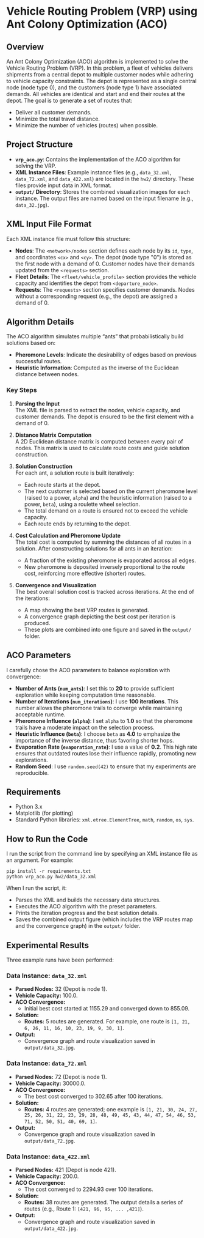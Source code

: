 # Vehicle Routing Problem (VRP) using Ant Colony Optimization (ACO)

## Overview
An Ant Colony Optimization (ACO) algorithm is implemented to solve the Vehicle Routing Problem (VRP). In this problem, a fleet of vehicles delivers shipments from a central depot to multiple customer nodes while adhering to vehicle capacity constraints. The depot is represented as a single central node (node type 0), and the customers (node type 1) have associated demands. All vehicles are identical and start and end their routes at the depot. The goal is to generate a set of routes that:
- Deliver all customer demands.
- Minimize the total travel distance.
- Minimize the number of vehicles (routes) when possible.

## Project Structure
- **`vrp_aco.py`**: Contains the implementation of the ACO algorithm for solving the VRP.
- **XML Instance Files**: Example instance files (e.g., `data_32.xml`, `data_72.xml`, and `data_422.xml`) are located in the `hw2/` directory. These files provide input data in XML format.
- **`output/` Directory**: Stores the combined visualization images for each instance. The output files are named based on the input filename (e.g., `data_32.jpg`).

## XML Input File Format
Each XML instance file must follow this structure:
- **Nodes**: The `<network>/nodes` section defines each node by its `id`, `type`, and coordinates `<cx>` and `<cy>`. The depot (node type "0") is stored as the first node with a demand of 0. Customer nodes have their demands updated from the `<requests>` section.
- **Fleet Details**: The `<fleet/vehicle_profile>` section provides the vehicle capacity and identifies the depot from `<departure_node>`.
- **Requests**: The `<requests>` section specifies customer demands. Nodes without a corresponding request (e.g., the depot) are assigned a demand of 0.

## Algorithm Details
The ACO algorithm simulates multiple “ants” that probabilistically build solutions based on:
- **Pheromone Levels**: Indicate the desirability of edges based on previous successful routes.
- **Heuristic Information**: Computed as the inverse of the Euclidean distance between nodes.

### Key Steps
1. **Parsing the Input**  
    The XML file is parsed to extract the nodes, vehicle capacity, and customer demands. The depot is ensured to be the first element with a demand of 0.

2. **Distance Matrix Computation**  
    A 2D Euclidean distance matrix is computed between every pair of nodes. This matrix is used to calculate route costs and guide solution construction.

3. **Solution Construction**  
    For each ant, a solution route is built iteratively:
    - Each route starts at the depot.
    - The next customer is selected based on the current pheromone level (raised to a power, `alpha`) and the heuristic information (raised to a power, `beta`), using a roulette wheel selection.
    - The total demand on a route is ensured not to exceed the vehicle capacity.
    - Each route ends by returning to the depot.

4. **Cost Calculation and Pheromone Update**  
    The total cost is computed by summing the distances of all routes in a solution. After constructing solutions for all ants in an iteration:
    - A fraction of the existing pheromone is evaporated across all edges.
    - New pheromone is deposited inversely proportional to the route cost, reinforcing more effective (shorter) routes.

5. **Convergence and Visualization**  
    The best overall solution cost is tracked across iterations. At the end of the iterations:
    - A map showing the best VRP routes is generated.
    - A convergence graph depicting the best cost per iteration is produced.
    - These plots are combined into one figure and saved in the `output/` folder.

## ACO Parameters
I carefully chose the ACO parameters to balance exploration with convergence:
- **Number of Ants (`num_ants`)**: I set this to **20** to provide sufficient exploration while keeping computation time reasonable.
- **Number of Iterations (`num_iterations`)**: I use **100 iterations**. This number allows the pheromone trails to converge while maintaining acceptable runtime.
- **Pheromone Influence (`alpha`)**: I set `alpha` to **1.0** so that the pheromone trails have a moderate impact on the selection process.
- **Heuristic Influence (`beta`)**: I choose `beta` as **4.0** to emphasize the importance of the inverse distance, thus favoring shorter hops.
- **Evaporation Rate (`evaporation_rate`)**: I use a value of **0.2**. This high rate ensures that outdated routes lose their influence rapidly, promoting new explorations.
- **Random Seed**: I use `random.seed(42)` to ensure that my experiments are reproducible.



## Requirements
- Python 3.x
- Matplotlib (for plotting)
- Standard Python libraries: `xml.etree.ElementTree`, `math`, `random`, `os`, `sys`.

## How to Run the Code
I run the script from the command line by specifying an XML instance file as an argument. For example:

```
pip install -r requirements.txt
python vrp_aco.py hw2/data_32.xml
```

When I run the script, it:
- Parses the XML and builds the necessary data structures.
- Executes the ACO algorithm with the preset parameters.
- Prints the iteration progress and the best solution details.
- Saves the combined output figure (which includes the VRP routes map and the convergence graph) in the `output/` folder.


## Experimental Results
Three example runs have been performed:

### **Data Instance: `data_32.xml`**
- **Parsed Nodes:** 32 (Depot is node 1).
- **Vehicle Capacity:** 100.0.
- **ACO Convergence:**  
  - Initial best cost started at 1155.29 and converged down to 855.09.
- **Solution:**  
  - **Routes:** 5 routes are generated. For example, one route is `[1, 21, 6, 26, 11, 16, 10, 23, 19, 9, 30, 1]`.
- **Output:**  
  - Convergence graph and route visualization saved in `output/data_32.jpg`.

### **Data Instance: `data_72.xml`**
- **Parsed Nodes:** 72 (Depot is node 1).
- **Vehicle Capacity:** 30000.0.
- **ACO Convergence:**  
  - The best cost converged to 302.65 after 100 iterations.
- **Solution:**  
  - **Routes:** 4 routes are generated; one example is `[1, 21, 30, 24, 27, 25, 26, 31, 22, 23, 29, 28, 48, 49, 45, 43, 44, 47, 54, 46, 53, 71, 52, 50, 51, 40, 69, 1]`.
- **Output:**  
  - Convergence graph and route visualization saved in `output/data_72.jpg`.

### **Data Instance: `data_422.xml`**
- **Parsed Nodes:** 421 (Depot is node 421).
- **Vehicle Capacity:** 200.0.
- **ACO Convergence:**  
  - The cost converged to 2294.93 over 100 iterations.
- **Solution:**  
  - **Routes:** 38 routes are generated. The output details a series of routes (e.g., Route 1: `[421, 96, 95, ... ,421]`).
- **Output:**  
  - Convergence graph and route visualization saved in `output/data_422.jpg`.

